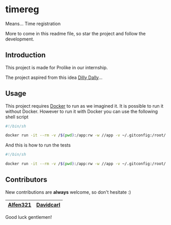 # timereg
Means...
Time registration


More to come in this readme file, so star the project and follow the development.

## Introduction
This project is made for Prolike in our internship.

The project aspired from this idea [Dilly Dally](http://code.praqma.com/dilly-dally/)...

## Usage
This project requires [Docker](https://www.docker.com/) to run as we imagined it. It is possible to run it without Docker. However to run it with Docker you can use the following shell script
```bash
#!/bin/sh

docker run -it --rm -v /$(pwd):/app:rw -w //app -v ~/.gitconfig:/root/.gitconfig/:rw --pid host --entrypoint /home/git-mytest.py prolike/timereg:latest "$@"
```

And this is how to run the tests
```bash
#!/bin/sh

docker run -it --rm -v /$(pwd):/app:rw -w //app -v ~/.gitconfig:/root/.gitconfig/:rw --pid host --entrypoint /home/test.py prolike/timereg:latest "$@"
```

## Contributors

New contributions are **always** welcome, so don't hesitate :)

| [Alfen321](https://github.com/Alfen321) 	| [Davidcarl](https://github.com/DavidCarl) 	|
|----------	|-----------	|

Good luck gentlemen!